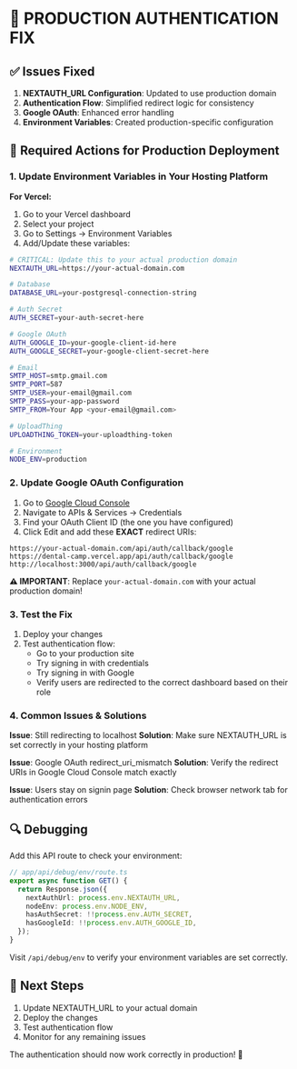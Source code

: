 # 🚀 PRODUCTION AUTHENTICATION FIX

## ✅ Issues Fixed

1. **NEXTAUTH_URL Configuration**: Updated to use production domain
2. **Authentication Flow**: Simplified redirect logic for consistency
3. **Google OAuth**: Enhanced error handling
4. **Environment Variables**: Created production-specific configuration

## 🔧 Required Actions for Production Deployment

### 1. Update Environment Variables in Your Hosting Platform

**For Vercel:**

1. Go to your Vercel dashboard
2. Select your project
3. Go to Settings → Environment Variables
4. Add/Update these variables:

```bash
# CRITICAL: Update this to your actual production domain
NEXTAUTH_URL=https://your-actual-domain.com

# Database
DATABASE_URL=your-postgresql-connection-string

# Auth Secret
AUTH_SECRET=your-auth-secret-here

# Google OAuth
AUTH_GOOGLE_ID=your-google-client-id-here
AUTH_GOOGLE_SECRET=your-google-client-secret-here

# Email
SMTP_HOST=smtp.gmail.com
SMTP_PORT=587
SMTP_USER=your-email@gmail.com
SMTP_PASS=your-app-password
SMTP_FROM=Your App <your-email@gmail.com>

# UploadThing
UPLOADTHING_TOKEN=your-uploadthing-token

# Environment
NODE_ENV=production
```

### 2. Update Google OAuth Configuration

1. Go to [Google Cloud Console](https://console.cloud.google.com/)
2. Navigate to APIs & Services → Credentials
3. Find your OAuth Client ID (the one you have configured)
4. Click Edit and add these **EXACT** redirect URIs:

```
https://your-actual-domain.com/api/auth/callback/google
https://dental-camp.vercel.app/api/auth/callback/google
http://localhost:3000/api/auth/callback/google
```

**⚠️ IMPORTANT**: Replace `your-actual-domain.com` with your actual production domain!

### 3. Test the Fix

1. Deploy your changes
2. Test authentication flow:
   - Go to your production site
   - Try signing in with credentials
   - Try signing in with Google
   - Verify users are redirected to the correct dashboard based on their role

### 4. Common Issues & Solutions

**Issue**: Still redirecting to localhost
**Solution**: Make sure NEXTAUTH_URL is set correctly in your hosting platform

**Issue**: Google OAuth redirect_uri_mismatch
**Solution**: Verify the redirect URIs in Google Cloud Console match exactly

**Issue**: Users stay on signin page
**Solution**: Check browser network tab for authentication errors

## 🔍 Debugging

Add this API route to check your environment:

```typescript
// app/api/debug/env/route.ts
export async function GET() {
  return Response.json({
    nextAuthUrl: process.env.NEXTAUTH_URL,
    nodeEnv: process.env.NODE_ENV,
    hasAuthSecret: !!process.env.AUTH_SECRET,
    hasGoogleId: !!process.env.AUTH_GOOGLE_ID,
  });
}
```

Visit `/api/debug/env` to verify your environment variables are set correctly.

## 📝 Next Steps

1. Update NEXTAUTH_URL to your actual domain
2. Deploy the changes
3. Test authentication flow
4. Monitor for any remaining issues

The authentication should now work correctly in production! 🎉
